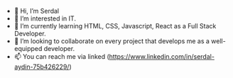 - 👋 Hi, I’m Serdal
- 👀 I’m interested in IT.
- 🌱 I’m currently learning HTML, CSS, Javascript, React as a Full Stack Developer.
- 💞️ I’m looking to collaborate on every project that develops me as a well-equipped developer.
- 📫 You can reach me via linked (https://www.linkedin.com/in/serdal-aydin-75b426229/)

<!---
levocem/levocem is a ✨ special ✨ repository because its `README.md` (this file) appears on your GitHub profile.
You can click the Preview link to take a look at your changes.
--->
